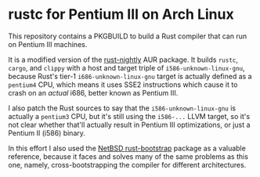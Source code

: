 # rustc for Pentium III on Arch Linux

This repository contains a PKGBUILD to build a Rust compiler that can run on Pentium III machines.

It is a modified version of the [rust-nightly] AUR package. It builds `rustc`, `cargo`, and
`clippy` with a host and target triple of `i586-unknown-linux-gnu`, because Rust's tier-1
`i686-unknown-linux-gnu` target is actually defined as a `pentium4` CPU, which means it uses SSE2
instructions which cause it to crash on an *actual* i686, better known as Pentium III.

I also patch the Rust sources to say that the `i586-unknown-linux-gnu` is actually a `pentium3`
CPU, but it's still using the `i586-...` LLVM target, so it's not clear whether that'll actually
result in Pentium III optimizations, or just a Pentium II (i586) binary.

In this effort I also used the [NetBSD rust-bootstrap] package as a valuable reference, because it
faces and solves many of the same problems as this one, namely, cross-bootstrapping the compiler
for different architectures.

[rust-nightly]: https://aur.archlinux.org/packages/rust-nightly/
[NetBSD rust-bootstrap]: https://www.freshports.org/lang/rust-bootstrap/
